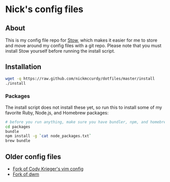 # Nick's config files

## About
This is my config file repo for
[Stow](https://www.gnu.org/software/stow/), which makes it easier for me
to store and move around my config files with a git repo. Please note
that you must install Stow yourself before running the install script.

## Installation
```bash
wget -q https://raw.github.com/nickmccurdy/dotfiles/master/install
./install
```

### Packages
The install script does not install these yet, so run this to install some of my
favorite Ruby, Node.js, and Homebrew packages:

```bash
# before you run anything, make sure you have bundler, npm, and homebrew installed first
cd packages
bundle
npm install -g `cat node_packages.txt`
brew bundle
```

## Older config files
- [Fork of Cody Krieger's vim config](https://github.com/nickmccurdy/dotvim-old)
- [Fork of dwm](https://github.com/nickmccurdy/dwm)
